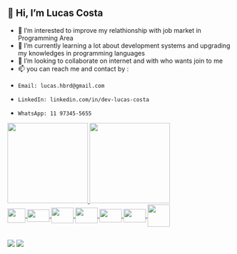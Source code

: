## 👋 Hi, I’m Lucas Costa
- 👀 I’m interested to improve my relathionship with job market in Programming Area
- 🌱 I’m currently learning a lot about development systems and upgrading my knowledges in programming languages
- 💞️ I’m looking to collaborate on internet and with who wants join to me 
- 📫 you can reach me and contact by :
-     Email: lucas.hbrd@gmail.com
-     LinkedIn: linkedin.com/in/dev-lucas-costa
-     WhatsApp: 11 97345-5655
<div>
  <a href="https://github.com/lucaszeera">
  <img height="180em" src="https://github-readme-stats.vercel.app/api?username=lucaszeera&show_icons=true&theme=dark&include_all_commits=true&count_private=true"/>
  <img height="180em" src="https://github-readme-stats.vercel.app/api/top-langs/?username=lucaszeera&layout=compact&langs_count=10&theme=dark"/>
</div>
  
<div>
  <img align="center" height="32" width="40" src="https://cdn.jsdelivr.net/gh/devicons/devicon/icons/java/java-plain.svg" />
  <img align="center" height="28" width="50" src="https://cdn.jsdelivr.net/gh/devicons/devicon/icons/javascript/javascript-original.svg" />
  <img align="center" height="35" width="50" src="https://cdn.jsdelivr.net/gh/devicons/devicon/icons/python/python-original.svg" />
  <img align="center" height="35" width="50" src="https://cdn.jsdelivr.net/gh/devicons/devicon/icons/react/react-original.svg" />
  <img align="center" height="30" width="50" src="https://cdn.jsdelivr.net/gh/devicons/devicon/icons/html5/html5-original.svg" />
  <img align="center" height="30" width="50" src="https://cdn.jsdelivr.net/gh/devicons/devicon/icons/css3/css3-original.svg" />
  <img align="center" height="50" width="50" src="https://cdn.jsdelivr.net/gh/devicons/devicon/icons/oracle/oracle-original.svg" />
</div>
  
  ##
<div>
  <a href="mailto:lucas.hbrd@gmail.com"><img src="https://img.shields.io/badge/Gmail-D14836?style=for-the-badge&logo=gmail&logoColor=white" target="_blank"/></a>
  <a href="linkedin.com/in/dev-lucas-costa"><img src="https://img.shields.io/badge/LinkedIn-0077B5?style=for-the-badge&logo=linkedin&logoColor=white"/></a>
</div>
  
<!---
Lucaszeera/Lucaszeera is a ✨ special ✨ repository because its `README.md` (this file) appears on your GitHub profile.
You can click the Preview link to take a look at your changes.
--->

